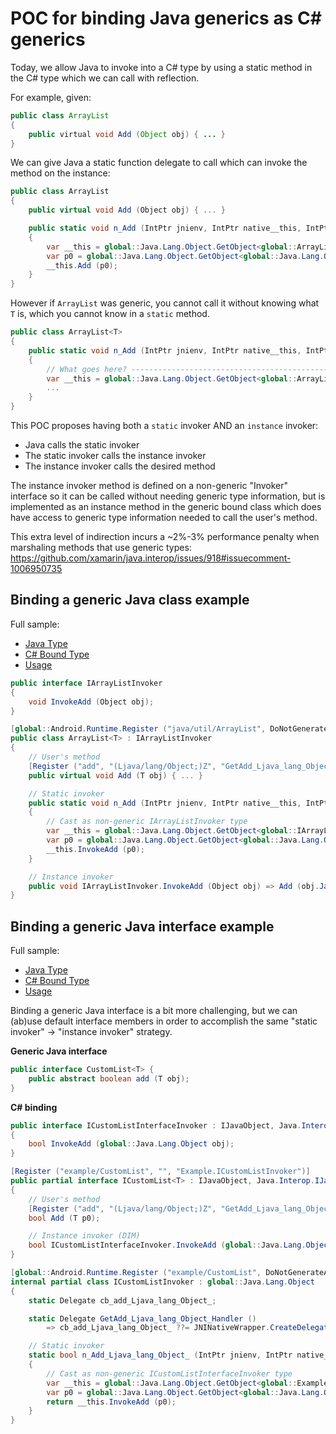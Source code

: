 # POC for binding Java generics as C# generics

Today, we allow Java to invoke into a C# type by using a static method in the C# type which we can call with reflection.

For example, given:

```java
public class ArrayList
{
	public virtual void Add (Object obj) { ... }
}
```

We can give Java a static function delegate to call which can invoke the method on the instance:

```csharp
public class ArrayList
{
	public virtual void Add (Object obj) { ... }

	public static void n_Add (IntPtr jnienv, IntPtr native__this, IntPtr native_p0)
	{
		var __this = global::Java.Lang.Object.GetObject<global::ArrayList> (jnienv, native__this, JniHandleOwnership.DoNotTransfer);
		var p0 = global::Java.Lang.Object.GetObject<global::Java.Lang.Object> (native_p0, JniHandleOwnership.DoNotTransfer);
		__this.Add (p0);
	}
}
```

However if `ArrayList` was generic, you cannot call it without knowing what `T` is, which you cannot know in a `static` method.

```csharp
public class ArrayList<T>
{
	public static void n_Add (IntPtr jnienv, IntPtr native__this, IntPtr native_p0)
	{
		// What goes here? ------------------------------------------------˅
		var __this = global::Java.Lang.Object.GetObject<global::ArrayList<???> (jnienv, native__this, JniHandleOwnership.DoNotTransfer);
		...
	}
}
```

This POC proposes having both a `static` invoker AND an `instance` invoker:
- Java calls the static invoker
- The static invoker calls the instance invoker
- The instance invoker calls the desired method

The instance invoker method is defined on a non-generic "Invoker" interface so it can be called without needing generic type information,
but is implemented as an instance method in the generic bound class which does have access to generic type information needed to call the user's method.

This extra level of indirection incurs a ~2%-3% performance penalty when marshaling methods that use generic types:
https://github.com/xamarin/java.interop/issues/918#issuecomment-1006950735

## Binding a generic Java class example

Full sample:
- [Java Type](https://github.com/jpobst/GenericBindingPrototype/blob/main/java/GenericType.java)
- [C# Bound Type](https://github.com/jpobst/GenericBindingPrototype/blob/main/Generic-Binding-Lib/Additions/Example.GenericType.cs)
- [Usage](https://github.com/jpobst/GenericBindingPrototype/blob/main/Generic-Binding-Lib-Sample/MainActivity.cs#L77-L98)

```csharp
public interface IArrayListInvoker
{
	void InvokeAdd (Object obj);
}

[global::Android.Runtime.Register ("java/util/ArrayList", DoNotGenerateAcw=true)]
public class ArrayList<T> : IArrayListInvoker
{
	// User's method
	[Register ("add", "(Ljava/lang/Object;)Z", "GetAdd_Ljava_lang_Object_Handler")]
	public virtual void Add (T obj) { ... }

	// Static invoker
	public static void n_Add (IntPtr jnienv, IntPtr native__this, IntPtr native_p0)
	{
		// Cast as non-generic IArrayListInvoker type
		var __this = global::Java.Lang.Object.GetObject<global::IArrayListInvoker> (jnienv, native__this, JniHandleOwnership.DoNotTransfer);
		var p0 = global::Java.Lang.Object.GetObject<global::Java.Lang.Object> (native_p0, JniHandleOwnership.DoNotTransfer);
		__this.InvokeAdd (p0);
	}

	// Instance invoker
	public void IArrayListInvoker.InvokeAdd (Object obj) => Add (obj.JavaCast<T> ());
}
```

## Binding a generic Java interface example

Full sample:
- [Java Type](https://github.com/jpobst/GenericBindingPrototype/blob/main/java/CustomList.java)
- [C# Bound Type](https://github.com/jpobst/GenericBindingPrototype/blob/main/Generic-Binding-Lib/Additions/Example.ICustomList.cs)
- [Usage](https://github.com/jpobst/GenericBindingPrototype/blob/main/Generic-Binding-Lib-Sample/MainActivity.cs#L27-L52)

Binding a generic Java interface is a bit more challenging, but we can (ab)use default interface
members in order to accomplish the same "static invoker" -> "instance invoker" strategy.

**Generic Java interface**

```java
public interface CustomList<T> {
	public abstract boolean add (T obj);
}
```

**C# binding**

```csharp
public interface ICustomListInterfaceInvoker : IJavaObject, Java.Interop.IJavaPeerable
{
	bool InvokeAdd (global::Java.Lang.Object obj);
}

[Register ("example/CustomList", "", "Example.ICustomListInvoker")]
public partial interface ICustomList<T> : IJavaObject, Java.Interop.IJavaPeerable, ICustomListInterfaceInvoker where T : global::Java.Lang.Object
{
	// User's method
	[Register ("add", "(Ljava/lang/Object;)Z", "GetAdd_Ljava_lang_Object_Handler:Example.ICustomListInvoker, Generic-Binding-Lib")]
	bool Add (T p0);

	// Instance invoker (DIM)
	bool ICustomListInterfaceInvoker.InvokeAdd (global::Java.Lang.Object obj) => Add (obj.JavaCast<T> ());
}

[global::Android.Runtime.Register ("example/CustomList", DoNotGenerateAcw=true)]
internal partial class ICustomListInvoker : global::Java.Lang.Object
{
	static Delegate cb_add_Ljava_lang_Object_;

	static Delegate GetAdd_Ljava_lang_Object_Handler ()
		=> cb_add_Ljava_lang_Object_ ??= JNINativeWrapper.CreateDelegate ((_JniMarshal_PPL_Z) n_Add_Ljava_lang_Object_);

	// Static invoker
	static bool n_Add_Ljava_lang_Object_ (IntPtr jnienv, IntPtr native__this, IntPtr native_p0)
	{
		// Cast as non-generic ICustomListInterfaceInvoker type
		var __this = global::Java.Lang.Object.GetObject<global::Example.ICustomListInterfaceInvoker> (jnienv, native__this, JniHandleOwnership.DoNotTransfer);
		var p0 = global::Java.Lang.Object.GetObject<global::Java.Lang.Object> (native_p0, JniHandleOwnership.DoNotTransfer);
		return __this.InvokeAdd (p0);
	}
}
```
